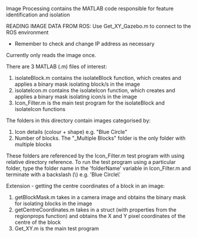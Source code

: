 Image Processing contains the MATLAB code responsible for feature identification and isolation

READING IMAGE DATA FROM ROS:
Use Get_XY_Gazebo.m to connect to the ROS environment
- Remember to check and change IP address as necessary

Currently only reads the image once.


There are 3 MATLAB (.m) files of interest:
1. isolateBlock.m contains the isolateBlock function, which creates and applies a binary mask isolating block/s in the image
2. isolateIcon.m contains the isolateIcon function, which creates and applies a binary mask isolating icon/s in the image
3. Icon_Filter.m is the main test program for the isolateBlock and isolateIcon functions

The folders in this directory contain images categorised by:
1. Icon details (colour + shape) e.g. "Blue Circle"
2. Number of blocks. The "_Multiple Blocks" folder is the only folder with multiple blocks

These folders are referenced by the Icon_Filter.m test program with using relative directory reference. To run the test program
using a particular folder, type the folder name in the 'folderName' variable in Icon_Filter.m and terminate with a backslash (\\)
e.g. 'Blue Circle\\'

Extension - getting the centre coordinates of a block in an image:

1. getBlockMask.m takes in a camera image and obtains the binary mask for isolating blocks in the image
2. getCentreCoordinates.m takes in a struct (with properties from the regionprops function) and obtains the X and Y pixel coordinates of the centre of the block
3. Get_XY.m is the main test program
